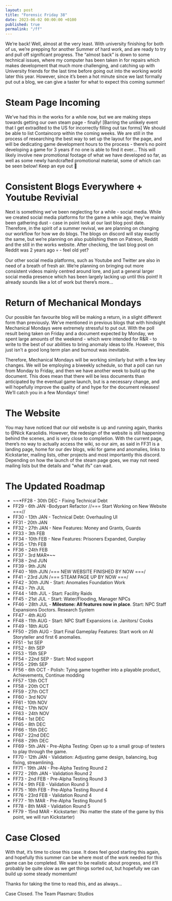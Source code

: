 ```yaml
---
layout: post
title: "Forensic Friday 38"
date: 2023-06-02 00:00:00 +0100
published: true
permalink: "/ff"
---
```


We’re back! Well, almost at the very least. With university finishing for both of us, we’re prepping for another Summer of hard work, and are ready to try and pull off significant progress. The “almost back” is down to some technical issues, where my computer has been taken in for repairs which makes development that much more challenging, and catching up with University friends for the last time before going out into the working world later this year. However, since it’s been a hot minute since we last formally put out a blog, we can give a taster for what to expect this coming summer!

# Steam Page Incoming

We’ve had this in the works for a while now, but we are making steps towards getting our own steam page - finally! [Barring the unlikely event that I get extradited to the US for incorrectly filling out tax forms] We should be able to list Containcorp within the coming weeks. We are still in the process of researching the best way to set up the layout for the page, and will be dedicating game development hours to the process - there’s no point developing a game for 3 years if no one is able to find it ever… This will likely involve new promotional footage of what we have developed so far, as well as some newly handcrafted promotional material, some of which can be seen below! Keep an eye out 👀

# Consistent Blogs Everywhere + Youtube Revivial

Next is something we’ve been neglecting for a while - social media. While we created social media platforms for the game a while ago, they’ve mainly been gathering dust - case in point look at our last blog post date. Therefore, in the spirit of a summer revival, we are planning on changing our workflow for how we do blogs. The blogs on discord will stay exactly the same, but we’re planning on also publishing them on Patreon, Reddit and the still in the works website. After checking, the last blog post on Reddit was 2 years ago 💀 - feel old yet? 

Our other social media platforms, such as Youtube and Twitter are also in need of a breath of fresh air. We’re planning on bringing out more consistent videos mainly centred around lore, and just a general larger social media presence which has been largely lacking up until this point! It already sounds like a lot of work but there’s more…

# Return of Mechanical Mondays

Our possible fan favourite blog will be making a return, in a slight different form than previously. We’ve mentioned in previous blogs that with hindsight Mechanical Mondays were extremely stressful to put out. With the poll result being taken on Friday and a document expected by Monday, we spent large amounts of the weekend - which were intended for R&R - to write to the best of our abilities to bring anomaly ideas to life. However, this just isn’t a good long term plan and burnout was inevitable.

Therefore, Mechanical Mondays will be working similarly but with a few key changes. We will be employing a biweekly schedule, so that a poll can run from Monday to Friday, and then we have another week to build up the document. This does mean that there will be less documents than anticipated by the eventual game launch, but is a necessary change, and will hopefully improve the quality of and hype for the document releases! We’ll catch you in a few Mondays’ time!

# The Website

You may have noticed that our old website is up and running again, thanks to @Nick Karaolidis. However, the redesign of the website is still happening behind the scenes, and is very close to completion. With the current page, there’s no way to actually access the wiki, so our aim, as said in FF31 is a landing page, home for our dev blogs, wiki for game and anomalies, links to Kickstarter, mailing lists, other projects and most importantly this discord. Depending on how the launch of the steam page goes, we may not need mailing lists but the details and “what ifs” can wait.

# The Updated Roadmap

* ~~*FF28 - 30th DEC - Fixing Technical Debt
* FF29 - 6th JAN -Bodypart Refactor //=== Start Working on New Website ===//
* FF30 - 13th JAN - Technical Debt: Overhauling UI
* FF31 - 20th JAN 
* FF32 - 27th JAN - New Features: Money and Grants, Guards
* FF33 - 3th FEB
* FF34 - 10th FEB - New Features: Prisoners Expanded, Gunplay
* FF35 - 17th FEB
* FF36 - 24th FEB
* FF37 - 3rd MAR*~~
* FF38 - 2nd JUN
* FF39 - 9th JUN
* FF40 - 16th JUN  /=== NEW WEBSITE FINISHED BY NOW ===/
* FF41 - 23rd JUN /=== STEAM PAGE UP BY NOW ===/
* FF42 -  30th JUN - Start: Anomalies Foundation Work
* FF43 - 7th JUL
* FF44 - 14th JUL -  Start: Facility Raids
* FF45 - 21st JUL - Start: Water/Flooding, Manager NPCs 
* FF46 - 28th JUL  - **Milestone: All features now in place**. Start: NPC Staff Expansions Doctors. Research System
* FF47 - 4th AUG
* FF48 - 11th AUG - Start: NPC Staff Expansions i.e. Janitors/ Cooks
* FF49 - 18th AUG
* FF50 - 25th AUG - Start Final Gameplay Features: Start work on AI Storyteller and first 6 anomalies.
* FF51 - 1st SEP 
* FF52 - 8th SEP
* FF53 - 15th SEP
* FF54 - 22nd SEP - Start: Mod support
* FF55 - 29th SEP
* FF56 - 6th OCT - Polish: Tying game together into a playable product, Achievements, Continue modding
* FF57 - 13th OCT
* FF58 - 20th OCT
* FF59 - 27th OCT
* FF60 - 3rd NOV
* FF61 - 10th NOV
* FF62 - 17th NOV
* FF63 - 24th NOV
* FF64 - 1st DEC
* FF65 - 8th DEC
* FF66 - 15th DEC
* FF67 - 22nd DEC
* FF68 - 29th DEC
* FF69 - 5th JAN - Pre-Alpha Testing: Open up to a small group of testers to play through the game.
* FF70 - 12th JAN - Validation: Adjusting game design, balancing, bug fixing, streamlining.
* FF71 - 19th JAN - Pre-Alpha Testing Round 2
* FF72 - 26th JAN - Validation Round 2
* FF73 - 2nd FEB - Pre-Alpha Testing Round 3
* FF74 - 9th FEB - Validation Round 3
* FF75 - 16th FEB - Pre-Alpha Testing Round 4
* FF76 - 23rd FEB - Validation Round 4
* FF77 - 1th MAR - Pre-Alpha Testing Round 5
* FF78 - 8th MAR - Validation Round 5
* FF79 - 15nd MAR - Kickstarter: (No matter the state of the game by this point, we will run Kickstarter)

# Case Closed

With that, it’s time to close this case. It does feel good starting this again, and hopefully this summer can be where most of the work needed for this game can be completed. We want to be realistic about progress, and it’ll probably be quite slow as we get things sorted out, but hopefully we can build up some steady momentum!

Thanks for taking the time to read this, and as always…

Case Closed.
The Team
Plasmarc Studios
